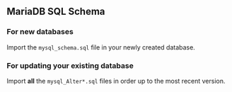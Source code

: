 ## MariaDB SQL Schema
### For new databases
Import the `mysql_schema.sql` file in your newly created database.

### For updating your existing database
Import **all** the `mysql_Alter*.sql` files in order up to the most recent version.